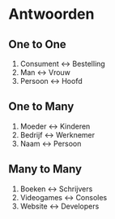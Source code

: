 # Antwoorden

## One to One
1. Consument <-> Bestelling
2. Man <-> Vrouw
3. Persoon <-> Hoofd

## One to Many
1. Moeder <-> Kinderen
2. Bedrijf <-> Werknemer
3. Naam <-> Persoon
   
## Many to Many
1. Boeken <-> Schrijvers
2. Videogames <-> Consoles
3. Website <-> Developers